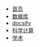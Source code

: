 <!--
 * @Author: 李昕达 i@lixinda.me
 * @Date: 2023-05-30 16:54:46
 * @LastEditors: Linda i@lixinda.me
 * @LastEditTime: 2023-05-30 16:56:40
 * @FilePath: \doc-liseem-com\_sidebar.md
 * @Description: 文件描述
 * 
 * Copyright (c) 2023 by i@lixinda.me , All Rights Reserved. 
-->
* [首页](/)
* [数据库](database/数据库)
* [docsify](docsify/docsify)
* [科学计算](科学计算/index)
* [学术](学术/index)